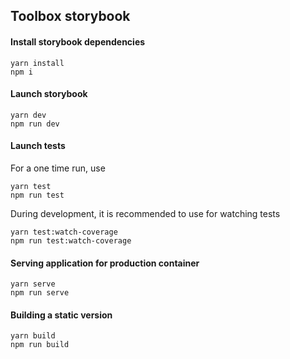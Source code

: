 ## Toolbox storybook

#### Install storybook dependencies

```
yarn install
npm i
```

#### Launch storybook

```
yarn dev
npm run dev
```

#### Launch tests

For a one time run, use
```
yarn test
npm run test
```

During development, it is recommended to use for watching tests
```
yarn test:watch-coverage
npm run test:watch-coverage
```

#### Serving application for production container
```
yarn serve
npm run serve
```

#### Building a static version
```
yarn build
npm run build
```
